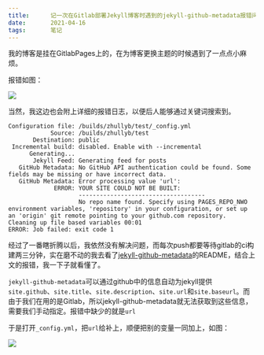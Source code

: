 ```yaml
---
title:      记一次在Gitlab部署Jekyll博客时遇到的jekyll-github-metadata报错问题
date:       2021-04-16
tags:       笔记
---
```



我的博客是挂在GitlabPages上的，在为博客更换主题的时候遇到了一点点小麻烦。

报错如图：

![](https://download.cdn.xlj0.com/uploads/102/PSgUjVXbLai7AQJ.png)

当然，我这边也会附上详细的报错日志，以便后人能够通过关键词搜索到。

```
Configuration file: /builds/zhullyb/test/_config.yml
            Source: /builds/zhullyb/test
       Destination: public
 Incremental build: disabled. Enable with --incremental
      Generating... 
       Jekyll Feed: Generating feed for posts
   GitHub Metadata: No GitHub API authentication could be found. Some fields may be missing or have incorrect data.
   GitHub Metadata: Error processing value 'url':
             ERROR: YOUR SITE COULD NOT BE BUILT:
                    ------------------------------------
                    No repo name found. Specify using PAGES_REPO_NWO environment variables, 'repository' in your configuration, or set up an 'origin' git remote pointing to your github.com repository.
Cleaning up file based variables 00:01
ERROR: Job failed: exit code 1
```

经过了一番瞎折腾以后，我依然没有解决问题，而每次push都要等待gitlab的ci构建两三分钟，实在磨不动的我去看了[jekyll-github-metadata](https://github.com/jekyll/github-metadata)的README，结合上文的报错，我一下子就看懂了。

`jekyll-github-metadata`可以通过github中的信息自动为jekyll提供`site.github`、`site.title`、`site.description`、`site.url`和`site.baseurl`。而由于我们在用的是Gitlab，所以jekyll-github-metadata就无法获取到这些信息，需要我们手动指定。报错中缺少的就是`url`

于是打开`_config.yml`，把`url`给补上，顺便把别的变量一同加上，如图：

![](https://download.cdn.xlj0.com/uploads/102/xpu9DK8Z1k7NHM3.png)
